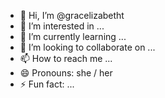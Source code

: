 - 👋 Hi, I’m @gracelizabetht
- 👀 I’m interested in ...
- 🌱 I’m currently learning ...
- 💞️ I’m looking to collaborate on ...
- 📫 How to reach me ...
- 😄 Pronouns: she / her
- ⚡ Fun fact: ...

<!---
gracelizabetht/gracelizabetht is a ✨ special ✨ repository because its `README.md` (this file) appears on your GitHub profile.
You can click the Preview link to take a look at your changes.
--->
